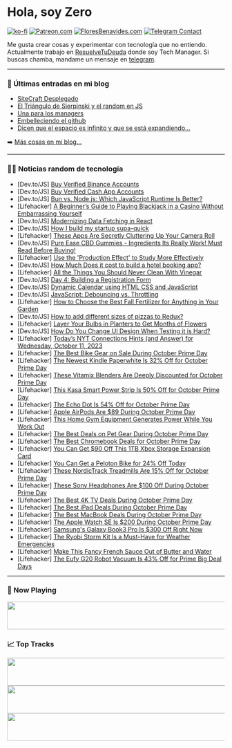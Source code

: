 # Hola, soy Zero

[![ko-fi](https://ko-fi.com/img/githubbutton_sm.svg)](https://ko-fi.com/J3J4N0LUK)
[![Patreon.com](https://img.shields.io/endpoint.svg?url=https%3A%2F%2Fshieldsio-patreon.vercel.app%2Fapi%3Fusername%3Dzerodragon%26type%3Dpatrons&style=for-the-badge)](https://patreon.com/zerodragon)
[![FloresBenavides.com](https://img.shields.io/website?down_message=oops&label=MiBlog&style=for-the-badge&up_message=online&url=https%3A%2F%2Ffloresbenavides.com)](https://floresbenavides.com)
[![Telegram Contact](https://img.shields.io/badge/escr%C3%ADbeme-ZeroDragon-%2326A5E4?style=for-the-badge&logo=telegram)](https://t.me/zerodragon)

Me gusta crear cosas y experimentar con tecnología que no entiendo.
Actualmente trabajo en [ResuelveTuDeuda](http://github.com/resuelve) donde soy Tech Manager.
Si buscas chamba, mandame un mensaje en [telegram](https://t.me/zerodragon).

---

### 📕 Últimas entradas en mi blog
<!-- BLOG-POST-LIST:START -->
- [SiteCraft Desplegado](https://floresbenavides.com/sitecraft-desplegado/)
- [El Triángulo de Sierpinski y el random en JS](https://floresbenavides.com/el-triangulo-de-sierpinski-y-el-random-en-js/)
- [Una para los managers](https://floresbenavides.com/una-para-los-managers/)
- [Embelleciendo el github](https://floresbenavides.com/embelleciendo-el-github/)
- [Dicen que el espacio es infinito y que se está expandiendo…](https://floresbenavides.com/dicen-que-el-espacio-es-infinito-y-que-se-esta-expandiendo/)
<!-- BLOG-POST-LIST:END -->

➡️ [Más cosas en mi blog...](https://floresbenavides.com)

---

### 👨‍💻 Noticias random de tecnología
<!-- TECH-POSTS:START -->
- [Dev.to/JS] [Buy Verified Binance Accounts](https://dev.to/buyglobalsmm84/buy-verified-binance-accounts-2adk)
- [Dev.to/JS] [Buy Verified Cash App Accounts](https://dev.to/buyglobalsmm84/buy-verified-cash-app-accounts-4j4a)
- [Dev.to/JS] [Bun vs. Node.js: Which JavaScript Runtime Is Better?](https://dev.to/fively/bun-vs-nodejs-which-javascript-runtime-is-better-31dp)
- [Lifehacker] [A Beginner’s Guide to Playing Blackjack in a Casino Without Embarrassing Yourself](https://lifehacker.com/a-beginner-s-guide-to-playing-blackjack-in-a-casino-wit-1850913688)
- [Dev.to/JS] [Modernizing Data Fetching in React](https://dev.to/nitin93/modernizing-data-fetching-in-react-5058)
- [Dev.to/JS] [How I build my startup supa-quick](https://dev.to/taishi/how-i-build-my-startup-supa-quick-2bhd)
- [Lifehacker] [These Apps Are Secretly Cluttering Up Your Camera Roll](https://lifehacker.com/these-apps-are-secretly-cluttering-up-your-camera-roll-1850913660)
- [Dev.to/JS] [Pure Ease CBD Gummies - Ingredients Its Really Work! Must Read Before Buying!](https://dev.to/pureeasecbdgummiesusa/pure-ease-cbd-gummies-ingredients-its-really-work-must-read-before-buying-185p)
- [Lifehacker] [Use the &#39;Production Effect&#39; to Study More Effectively](https://lifehacker.com/use-the-production-effect-to-study-more-effectively-1850915123)
- [Dev.to/JS] [How Much Does it cost to build a hotel booking app?](https://dev.to/richarddukusa/how-much-does-it-cost-to-build-a-hotel-booking-app-3o3c)
- [Lifehacker] [All the Things You Should Never Clean With Vinegar](https://lifehacker.com/all-the-things-you-should-never-clean-with-vinegar-1850914553)
- [Dev.to/JS] [Day 4: Building a Registration Form](https://dev.to/duke09/day-4-building-a-registration-form-28mm)
- [Dev.to/JS] [Dynamic Calendar using HTML CSS and JavaScript](https://dev.to/onlineittutstutorials/dynamic-calendar-using-html-css-and-javascript-207j)
- [Dev.to/JS] [JavaScript: Debouncing vs. Throttling](https://dev.to/shameel/javascript-debouncing-vs-throttling-55kh)
- [Lifehacker] [How to Choose the Best Fall Fertilizer for Anything in Your Garden](https://lifehacker.com/how-to-choose-the-best-fall-fertilizer-for-anything-in-1850913755)
- [Dev.to/JS] [How to add different sizes of pizzas to Redux?](https://dev.to/nik1011/how-to-add-different-sizes-of-pizzas-to-redux-6ip)
- [Lifehacker] [Layer Your Bulbs in Planters to Get Months of Flowers](https://lifehacker.com/layer-your-bulbs-in-planters-to-get-months-of-flowers-1850910574)
- [Dev.to/JS] [How Do You Change UI Design When Testing it is Hard?](https://dev.to/jesterxl/how-do-you-change-ui-design-when-testing-it-is-hard-59fk)
- [Lifehacker] [Today’s NYT Connections Hints &lpar;and Answer&rpar; for Wednesday, October 11, 2023](https://lifehacker.com/nyt-connections-answer-today-october-11-2023-1850914556)
- [Lifehacker] [The Best Bike Gear on Sale During October Prime Day](https://lifehacker.com/the-best-bike-gear-on-sale-during-october-prime-day-1850913146)
- [Lifehacker] [The Newest Kindle Paperwhite Is 32% Off for October Prime Day](https://lifehacker.com/the-newest-kindle-paperwhite-is-32-off-for-october-pri-1850915411)
- [Lifehacker] [These Vitamix Blenders Are Deeply Discounted for October Prime Day](https://lifehacker.com/these-vitamix-blenders-are-deeply-discounted-for-octobe-1850915653)
- [Lifehacker] [This Kasa Smart Power Strip Is 50% Off for October Prime Day](https://lifehacker.com/this-kasa-smart-power-strip-is-50-off-for-october-prim-1850913738)
- [Lifehacker] [The Echo Dot Is 54% Off for October Prime Day](https://lifehacker.com/the-best-prime-day-deals-on-smart-speakers-1850914061)
- [Lifehacker] [Apple AirPods Are $89 During October Prime Day](https://lifehacker.com/apple-airpods-are-89-during-october-prime-day-1850914902)
- [Lifehacker] [This Home Gym Equipment Generates Power While You Work Out](https://lifehacker.com/this-home-gym-equipment-generates-power-while-you-work-1850912243)
- [Lifehacker] [The Best Deals on Pet Gear During October Prime Day](https://lifehacker.com/the-best-deals-on-pet-gear-during-october-prime-day-1850915127)
- [Lifehacker] [The Best Chromebook Deals for October Prime Day](https://lifehacker.com/the-best-chromebook-deals-for-october-prime-day-1850913907)
- [Lifehacker] [You Can Get $90 Off This 1TB Xbox Storage Expansion Card](https://lifehacker.com/you-can-get-90-off-this-1tb-xbox-storage-expansion-car-1850914926)
- [Lifehacker] [You Can Get a Peloton Bike for 24% Off Today](https://lifehacker.com/peloton-sale-prime-big-deal-days-1850914135)
- [Lifehacker] [These NordicTrack Treadmills Are 15% Off for October Prime Day](https://lifehacker.com/these-nordictrack-treadmills-are-15-off-for-october-pr-1850914396)
- [Lifehacker] [These Sony Headphones Are $100 Off During October Prime Day](https://lifehacker.com/these-sony-headphones-are-100-off-during-october-prime-1850913257)
- [Lifehacker] [The Best 4K TV Deals During October Prime Day](https://lifehacker.com/the-best-4k-tv-deals-during-october-prime-day-1850913259)
- [Lifehacker] [The Best iPad Deals During October Prime Day](https://lifehacker.com/the-best-ipad-deals-during-october-prime-day-1850914633)
- [Lifehacker] [The Best MacBook Deals During October Prime Day](https://lifehacker.com/the-best-macbook-deals-during-october-prime-day-1850914484)
- [Lifehacker] [The Apple Watch SE Is $200 During October Prime Day](https://lifehacker.com/the-apple-watch-se-is-200-during-october-prime-day-1850913825)
- [Lifehacker] [Samsung&#39;s Galaxy Book3 Pro Is $300 Off Right Now](https://lifehacker.com/samsungs-galaxy-book3-pro-is-300-off-right-now-1850914690)
- [Lifehacker] [The Ryobi Storm Kit Is a Must-Have for Weather Emergencies](https://lifehacker.com/the-ryobi-storm-kit-is-a-must-have-for-weather-emergenc-1850913109)
- [Lifehacker] [Make This Fancy French Sauce Out of Butter and Water](https://lifehacker.com/beurre-monte-recipe-1850913038)
- [Lifehacker] [The Eufy G20 Robot Vacuum Is 43% Off for Prime Big Deal Days](https://lifehacker.com/the-eufy-g20-robot-vacuum-is-43-off-for-prime-big-deal-1850913723)<!-- TECH-POSTS:END -->

---

### 🎵 Now Playing
<a href="https://spotify-now-playing-dun.vercel.app/now-playing?open"><img src="https://spotify-now-playing-dun.vercel.app/now-playing" width="540" height="64"></a>

### 📈 Top Tracks
<a href="https://spotify-now-playing-dun.vercel.app/top-tracks?i=1&open"><img src="https://spotify-now-playing-dun.vercel.app/top-tracks?i=1" width="540" height="64"></a>
<a href="https://spotify-now-playing-dun.vercel.app/top-tracks?i=2&open"><img src="https://spotify-now-playing-dun.vercel.app/top-tracks?i=2" width="540" height="64"></a>
<a href="https://spotify-now-playing-dun.vercel.app/top-tracks?i=3&open"><img src="https://spotify-now-playing-dun.vercel.app/top-tracks?i=3" width="540" height="64"></a>
